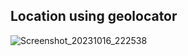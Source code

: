 ## Location using geolocator


![Screenshot_20231016_222538](https://github.com/ahsanaliSWE/mad-lab_tasks-20SW135/assets/93969884/02c0155c-799c-4243-98bb-f51ed9feccc9)
